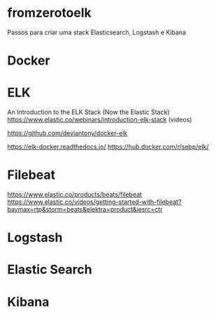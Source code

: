 # fromzerotoelk
Passos para criar uma stack Elasticsearch, Logstash e Kibana

# Docker

# ELK
An Introduction to the ELK Stack (Now the Elastic Stack)
https://www.elastic.co/webinars/introduction-elk-stack (videos)

https://github.com/deviantony/docker-elk

https://elk-docker.readthedocs.io/
https://hub.docker.com/r/sebp/elk/

# Filebeat
https://www.elastic.co/products/beats/filebeat
https://www.elastic.co/videos/getting-started-with-filebeat?baymax=rtp&storm=beats&elektra=product&iesrc=ctr

# Logstash

# Elastic Search

# Kibana
